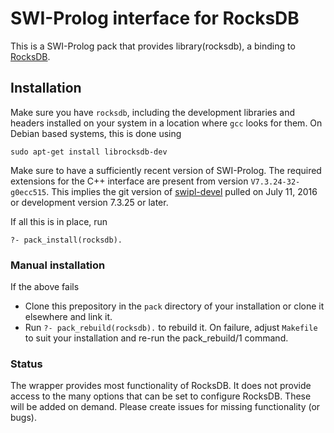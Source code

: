 # SWI-Prolog interface for RocksDB

This is a SWI-Prolog pack that   provides library(rocksdb), a binding to
[RocksDB](http://rocksdb.org/).

## Installation

Make sure you have `rocksdb`, including   the  development libraries and
headers installed on your system in  a   location  where `gcc` looks for
them.  On Debian based systems, this is done using

    sudo apt-get install librocksdb-dev

Make sure to have  a  sufficiently   recent  version  of SWI-Prolog. The
required extensions for the  C++  interface   are  present  from version
`V7.3.24-32-g0ecc515`.    This    implies    the    git    version    of
[swipl-devel](https://github.com/SWI-Prolog/swipl-devel) pulled on  July
11, 2016 or development version 7.3.25 or later.

If all this is in place, run

    ?- pack_install(rocksdb).

### Manual installation

If the above fails

  - Clone this prepository in the `pack` directory of your installation
    or clone it elsewhere and link it.
  - Run `?- pack_rebuild(rocksdb).` to rebuild it.  On failure, adjust
    `Makefile` to suit your installation and re-run the pack_rebuild/1
    command.

### Status

The wrapper provides most functionality of  RocksDB. It does not provide
access to the many options that can   be set to configure RocksDB. These
will be added on demand. Please  create issues for missing functionality
(or bugs).


